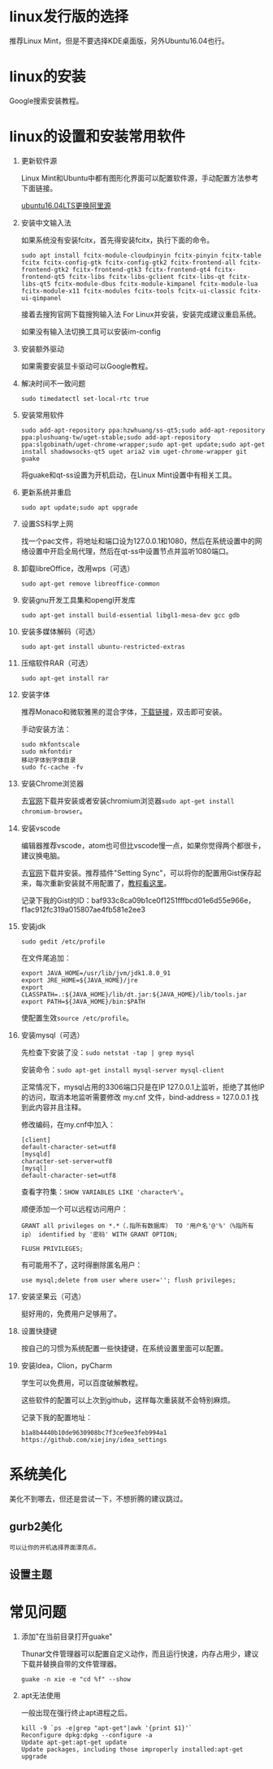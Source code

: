 # linux发行版的选择

推荐Linux Mint，但是不要选择KDE桌面版，另外Ubuntu16.04也行。

# linux的安装

Google搜索安装教程。

# linux的设置和安装常用软件

1. 更新软件源

    Linux Mint和Ubuntu中都有图形化界面可以配置软件源，手动配置方法参考下面链接。

    [ubuntu16.04LTS更换阿里源](https://www.cnblogs.com/mufire/p/6433757.html)
2. 安装中文输入法

    如果系统没有安装fcitx，首先得安装fcitx，执行下面的命令。
    
    `sudo apt install fcitx-module-cloudpinyin fcitx-pinyin fcitx-table fcitx fcitx-config-gtk fcitx-config-gtk2 fcitx-frontend-all fcitx-frontend-gtk2 fcitx-frontend-gtk3 fcitx-frontend-qt4 fcitx-frontend-qt5 fcitx-libs fcitx-libs-gclient fcitx-libs-qt fcitx-libs-qt5 fcitx-module-dbus fcitx-module-kimpanel fcitx-module-lua fcitx-module-x11 fcitx-modules fcitx-tools fcitx-ui-classic fcitx-ui-qimpanel`

    接着去搜狗官网下载搜狗输入法 For Linux并安装，安装完成建议重启系统。

    如果没有输入法切换工具可以安装im-config
3. 安装额外驱动

    如果需要安装显卡驱动可以Google教程。
4. 解决时间不一致问题

    `sudo timedatectl set-local-rtc true`
5. 安装常用软件

    `sudo add-apt-repository ppa:hzwhuang/ss-qt5;sudo add-apt-repository ppa:plushuang-tw/uget-stable;sudo add-apt-repository ppa:slgobinath/uget-chrome-wrapper;sudo apt-get update;sudo apt-get install shadowsocks-qt5 uget aria2 vim uget-chrome-wrapper git guake`

    将guake和qt-ss设置为开机启动，在Linux Mint设置中有相关工具。
6. 更新系统并重启

    `sudo apt update;sudo apt upgrade`
7. 设置SS科学上网

    找一个pac文件，将地址和端口设为127.0.0.1和1080，然后在系统设置中的网络设置中开启全局代理，然后在qt-ss中设置节点并监听1080端口。
8. 卸载libreOffice，改用wps（可选）

    `sudo apt-get remove libreoffice-common`
9. 安装gnu开发工具集和opengl开发库

    `sudo apt-get install build-essential libgl1-mesa-dev gcc gdb`
10. 安装多媒体解码（可选）

    `sudo apt-get install ubuntu-restricted-extras`
11. 压缩软件RAR（可选）

    `sudo apt-get install rar`
12. 安装字体

    推荐Monaco和微软雅黑的混合字体，[下载链接](https://pan.baidu.com/s/1hsaSwBU)，双击即可安装。

    手动安装方法：
    
    ```
    sudo mkfontscale
    sudo mkfontdir
    移动字体到字体目录
    sudo fc-cache -fv
    ```
13. 安装Chrome浏览器

    去[官网](https://chrome.google.com/)下载并安装或者安装chromium浏览器`sudo apt-get install chromium-browser`。
14. 安装vscode

    编辑器推荐vscode，atom也可但比vscode慢一点，如果你觉得两个都很卡，建议换电脑。
    
    去[官网](https://code.visualstudio.com/)下载并安装。推荐插件"Setting Sync"，可以将你的配置用Gist保存起来，每次重新安装就不用配置了，[教程看这里](https://segmentfault.com/a/1190000010648319)。

    记录下我的Gist的ID：baf933c8ca09b1ce0f1251fffbcd01e6d55e966e，f1ac912fc319a015807ae4fb581e2ee3
15. 安装jdk

    `sudo gedit /etc/profile`

    在文件尾追加：

    ```
    export JAVA_HOME=/usr/lib/jvm/jdk1.8.0_91
    export JRE_HOME=${JAVA_HOME}/jre
    export CLASSPATH=.:${JAVA_HOME}/lib/dt.jar:${JAVA_HOME}/lib/tools.jar
    export PATH=${JAVA_HOME}/bin:$PATH
    ```

    使配置生效`source /etc/profile`。
16. 安装mysql（可选）

    先检查下安装了没：`sudo netstat -tap | grep mysql`

    安装命令：`sudo apt-get install mysql-server mysql-client`

    正常情况下，mysql占用的3306端口只是在IP 127.0.0.1上监听，拒绝了其他IP的访问，取消本地监听需要修改 my.cnf 文件，bind-address = 127.0.0.1 找到此内容并且注释。

    修改编码，在my.cnf中加入：

    ```
    [client]
    default-character-set=utf8
    [mysqld]
    character-set-server=utf8
    [mysql]
    default-character-set=utf8
    ```

    查看字符集：`SHOW VARIABLES LIKE 'character%'`。

    顺便添加一个可以远程访问用户：

    `GRANT all privileges on *.*（.指所有数据库） TO '用户名'@'%'（%指所有ip） identified by '密码' WITH GRANT OPTION;`

    `FLUSH PRIVILEGES;`

    有可能用不了，这时得删除匿名用户：

    `use mysql;delete from user where user=''; flush privileges;`
17. 安装坚果云（可选）

    挺好用的，免费用户足够用了。
18. 设置快捷键

    按自己的习惯为系统配置一些快捷键，在系统设置里面可以配置。
19. 安装Idea，Clion，pyCharm

    学生可以免费用，可以百度破解教程。

    这些软件的配置可以上次到github，这样每次重装就不会特别麻烦。

    记录下我的配置地址：

    ```
	b1a8b4440b10de9630908bc7f3ce9ee3feb994a1
    https://github.com/xiejiny/idea_settings
    ```
# 系统美化

美化不到哪去，但还是尝试一下，不想折腾的建议跳过。

## gurb2美化

    可以让你的开机选择界面漂亮点。
## 设置主题

# 常见问题

1. 添加"在当前目录打开guake"

    Thunar文件管理器可以配置自定义动作，而且运行快速，内存占用少，建议下载并替换自带的文件管理器。

	`guake -n xie -e "cd %f" --show`
2. apt无法使用

    一般出现在强行终止apt进程之后。

    ```
	kill -9 `ps -e|grep "apt-get"|awk '{print $1}'`
	Reconfigure dpkg:dpkg --configure -a
	Update apt-get:apt-get update
	Update packages, including those improperly installed:apt-get upgrade 
    ```
